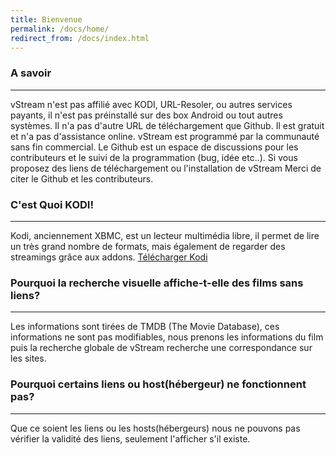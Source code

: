 ```yaml
---
title: Bienvenue
permalink: /docs/home/
redirect_from: /docs/index.html
---
```


### A savoir
------

vStream n'est pas affilié avec KODI, URL-Resoler, ou autres services payants, il n'est pas préinstallé sur des box Android ou tout autres systèmes. Il n'a pas d'autre URL de téléchargement que Github. Il est gratuit et n'a pas d'assistance online. vStream est programmé par la communauté sans fin commercial. Le Github est un espace de discussions pour les contributeurs et le suivi de la programmation (bug, idée etc..). Si vous proposez des liens de téléchargement ou l'installation de vStream Merci de citer le Github et les contributeurs.
  
  
### C'est Quoi KODI!
------

Kodi, anciennement XBMC, est un lecteur multimédia libre, il permet de lire un très grand nombre de formats, mais également de regarder des streamings grâce aux addons.
[Télécharger Kodi](https://kodi.tv/download)



### Pourquoi la recherche visuelle affiche-t-elle des films sans liens?
------

Les informations sont tirées de TMDB (The Movie Database), ces informations ne sont pas modifiables, nous prenons les informations du film puis la recherche globale de vStream recherche une correspondance sur les sites.



### Pourquoi certains liens ou host(hébergeur) ne fonctionnent pas?
------

Que ce soient les liens ou les hosts(hébergeurs) nous ne pouvons pas vérifier la validité des liens, seulement l'afficher s'il existe.
